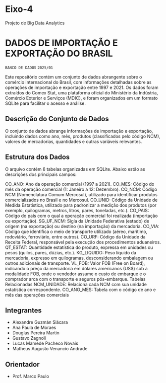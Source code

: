 # Eixo-4
Projeto de Big Data Analytics

# DADOS DE IMPORTAÇÃO E EXPORTAÇÃO DO BRASIL
`BANCO DE DADOS`
`2025/01`

Este repositório contém um conjunto de dados abrangente sobre o comércio internacional do Brasil, com informações detalhadas sobre as operações de importação e exportação entre 1997 e 2021. Os dados foram extraídos do Comex Stat, uma plataforma oficial do Ministério da Indústria, Comércio Exterior e Serviços (MDIC), e foram organizados em um formato SQLite para facilitar o acesso e análise.

## Descrição do Conjunto de Dados
O conjunto de dados abrange informações de importação e exportação, incluindo dados como ano, mês, produtos (classificados pelo código NCM), valores de mercadorias, quantidades e outras variáveis relevantes.

## Estrutura dos Dados
O arquivo contém 8 tabelas organizadas em SQLite. Abaixo estão as descrições dos principais campos:

CO_ANO: Ano da operação comercial (1997 a 2021).
CO_MES: Código do mês da operação comercial (1: Janeiro a 12: Dezembro).
CO_NCM: Código NCM (Nomenclatura Comum Mercosul), utilizado para identificar produtos comercializados no Brasil e no Mercosul.
CO_UNID: Código da Unidade de Medida Estatística, utilizado para padronizar a medição dos produtos (por exemplo, quilogramas, metros, litros, pares, toneladas, etc.).
CO_PAIS: Código do país com o qual a operação comercial foi realizada (importação ou exportação).
SG_UF_NCM: Sigla da Unidade Federativa (estado) de origem (na exportação) ou destino (na importação) da mercadoria.
CO_VIA: Código que identifica o meio de transporte utilizado (aéreo, marítimo, rodoviário, ferroviário, entre outros).
CO_URF: Código da Unidade da Receita Federal, responsável pela execução dos procedimentos aduaneiros.
QT_ESTAT: Quantidade estatística do produto, expressa em unidades ou pesos (quilos, pares, dúzias, etc.).
KG_LIQUIDO: Peso líquido da mercadoria, expresso em quilogramas, desconsiderando embalagem ou outros adicionais de transporte.
VL_FOB: Valor FOB (Free on Board), indicando o preço da mercadoria em dólares americanos (US$) sob a modalidade FOB, onde o vendedor assume o custo de embarque e o comprador arca com o transporte e seguros pós-embarque.
Tabelas Relacionadas
NCM_UNIDADE: Relaciona cada NCM com sua unidade estatística correspondente.
CO_ANO_MES: Tabela com o código de ano e mês das operações comerciais

## Integrantes
* Alexandre Guzmán Siácara
* Ana Paula de Moraes
* Douglas Pereira Martin
* Gustavo Zagnoli
* Lucas Mamede Pacheco Novais
* Matheus Augusto Venancio Andrade

## Orientador
* Prof. Marco Paulo
